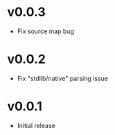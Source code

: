 # v0.0.3

* Fix source map bug

# v0.0.2

* Fix "stdlib/native" parsing issue

# v0.0.1

* Initial release
